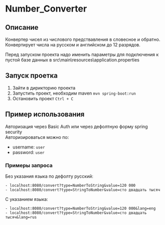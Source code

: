 # Number_Converter  
  

## Описание
Конвертер чисел из числового предствавления в словесное и обратно.  
Конвертирует числа на русском и английском до 12 разрядов.  
  
Перед запуском проекта надо именить параметры для подключения к пустой базе данных в src\main\resources\application.properties  

## Запуск проетка  
1. Зайти в дирикторию проекта  
2. Запустить проект, необходим maven
```mvn spring-boot:run```
3. Остановить проект `Ctrl + C`

## Пример использования  
Авторизация через Basic Auth или через дефолтную форму spring security  
Авторизироваться можно по:  
+ username: `user`
+ password: `user`
 
### Примеры запроса
Без указания языка по дефолту русский:

    - localhost:8080/convert?type=NumberToString&value=120 000
    - localhost:8080/convert?type=StringToNumber&value=сто двадцать тысяч
С указанием языка:

    - localhost:8080/convert?type=NumberToString&value=120 000&lang=eng
    - localhost:8080/convert?type=StringToNumber&value=сто двадцать тысяч&lang=rus

